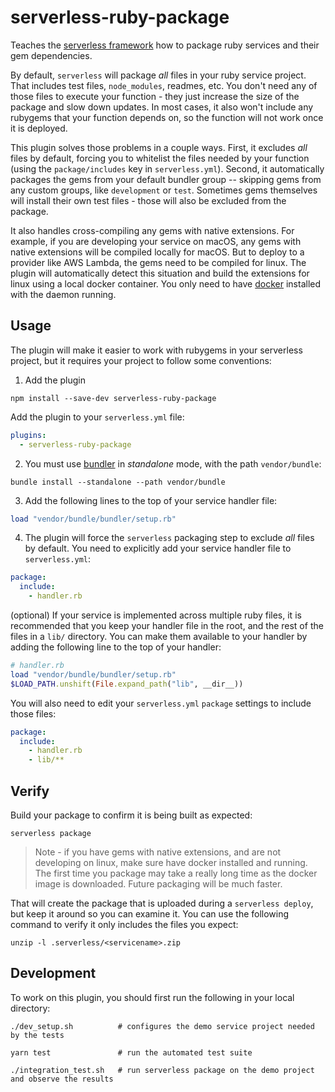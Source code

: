 # serverless-ruby-package

Teaches the [serverless framework](https://serverless.com/framework/) how to
package ruby services and their gem dependencies.

By default, `serverless` will package _all_ files in your ruby service project.
That includes test files, `node_modules`, readmes, etc. You don't need any of
those files to execute your function - they just increase the size of the package
and slow down updates. In most cases, it also won't include any rubygems that
your function depends on, so the function will not work once it is deployed.

This plugin solves those problems in a couple ways. First, it excludes _all_
files by default, forcing you to whitelist the files needed by your function
(using the `package/includes` key in `serverless.yml`). Second, it automatically
packages the gems from your default bundler group -- skipping gems from
any custom groups, like `development` or `test`. Sometimes gems themselves will
install their own test files - those will also be excluded from the package.

It also handles cross-compiling any gems with native extensions. For example,
if you are developing your service on macOS, any gems with native extensions
will be compiled locally for macOS. But to deploy to a provider like AWS Lambda,
the gems need to be compiled for linux. The plugin will automatically detect
this situation and build the extensions for linux using a local docker container.
You only need to have [docker](https://www.docker.com) installed with the daemon running.


## Usage

The plugin will make it easier to work with rubygems in your serverless project,
but it requires your project to follow some conventions:

1) Add the plugin

```
npm install --save-dev serverless-ruby-package
```

Add the plugin to your `serverless.yml` file:

```yaml
plugins:
  - serverless-ruby-package
```

2) You must use [bundler](https://bundler.io/) in _standalone_ mode, with the path `vendor/bundle`:

```
bundle install --standalone --path vendor/bundle
```

3) Add the following lines to the top of your service handler file:

```ruby
load "vendor/bundle/bundler/setup.rb"
```

4) The plugin will force the `serverless` packaging step to exclude _all_ files
by default. You need to explicitly add your service handler file to `serverless.yml`:

```yaml
package:
  include:
    - handler.rb
```

(optional) If your service is implemented across multiple ruby files, it is
recommended that you keep your handler file in the root, and the rest of the
files in a `lib/` directory. You can make them available to your handler by
adding the following line to the top of your handler:

```ruby
# handler.rb
load "vendor/bundle/bundler/setup.rb"
$LOAD_PATH.unshift(File.expand_path("lib", __dir__))
```

You will also need to edit your `serverless.yml` `package` settings to include
those files:

```yaml
package:
  include:
    - handler.rb
    - lib/**
```

## Verify

Build your package to confirm it is being built as expected:

```
serverless package
```

> Note - if you have gems with native extensions, and are not developing on
linux, make sure have docker installed and running. The first time you package
may take a really long time as the docker image is downloaded. Future packaging
will be much faster.

That will create the package that is uploaded during a `serverless deploy`, but
keep it around so you can examine it. You can use the following command to verify
it only includes the files you expect:

```
unzip -l .serverless/<servicename>.zip
```


## Development

To work on this plugin, you should first run the following in your local directory:

```
./dev_setup.sh          # configures the demo service project needed by the tests

yarn test               # run the automated test suite

./integration_test.sh   # run serverless package on the demo project and observe the results
```
